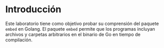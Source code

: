 # Introducción

Este laboratorio tiene como objetivo probar su comprensión del paquete `embed` en Golang. El paquete `embed` permite que los programas incluyan archivos y carpetas arbitrarios en el binario de Go en tiempo de compilación.
